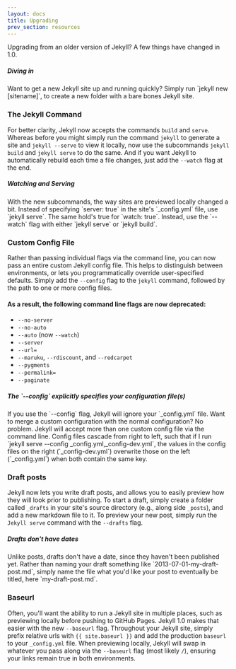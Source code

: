 ```yaml
---
layout: docs
title: Upgrading
prev_section: resources
---
```


Upgrading from an older version of Jekyll? A few things have changed in 1.0.


<div class="note feature">
  <h5 mardown="1">Diving in</h5>
  <p markdown="1">Want to get a new Jekyll site up and running quickly? Simply
   run `jekyll new [sitename]`, to create a new folder with a bare bones
   Jekyll site.</p>
</div>

### The Jekyll Command

For better clarity, Jekyll now accepts the commands `build` and `serve`.
Whereas before you might simply run the command `jekyll` to generate a site
and `jekyll --serve` to view it locally, now use the subcommands `jekyll build`
and `jekyll serve` to do the same. And if you want Jekyll to automatically 
rebuild each time a file changes, just add the `--watch` flag at the end.

<div class="note info">
  <h5 mardown="1">Watching and Serving</h5>
  <p markdown="1">With the new subcommands, the way sites are previewed locally
   changed a bit. Instead of specifying `server: true` in the site's 
   `_config.yml` file, use `jekyll serve`. The same hold's true for 
   `watch: true`. Instead, use the `--watch` flag with either `jekyll serve`
    or `jekyll build`.</p>
</div>

### Custom Config File

Rather than passing individual flags via the command line, you can now pass an
entire custom Jekyll config file. This helps to distinguish between
environments, or lets you programmatically override user-specified defaults.
Simply add the `--config` flag to the `jekyll` command, followed by the path 
to one or more config files.

#### As a result, the following command line flags are now deprecated:

* `--no-server`
* `--no-auto`
* `--auto` (now `--watch`)
* `--server`
* `--url=`
* `--maruku`, `--rdiscount`, and `--redcarpet`
* `--pygments`
* `--permalink=`
* `--paginate`

<div class="note info">
  <h5 mardown="1">The `--config` explicitly specifies your configuration file(s)</h5>
  <p markdown="1">If you use the `--config` flag, Jekyll will ignore your 
    `_config.yml` file. Want to merge a custom configuration with the normal 
    configuration? No problem. Jekyll will accept more than one custom config 
    file via the command line. Config files cascade from right to left, such 
    that if I run `jekyll serve --config _config.yml,_config-dev.yml`,
    the values in the config files on the right (`_config-dev.yml`) overwrite 
    those on the left (`_config.yml`) when both contain the same key.</p>
</div>

### Draft posts

Jekyll now lets you write draft posts, and allows you to easily preview how 
they will look prior to publishing. To start a draft, simply create a folder
called `_drafts` in your site's source directory (e.g., along side `_posts`), 
and add a new markdown file to it. To preview your new post, simply run the 
`Jekyll serve` command with the `--drafts` flag.

<div class="note info">
  <h5 mardown="1">Drafts don't have dates</h5>
  <p markdown="1">Unlike posts, drafts don't have a date, since they haven't
  been published yet. Rather than naming your draft something like
  `2013-07-01-my-draft-post.md`, simply name the file what you'd like your 
  post to eventually be titled, here `my-draft-post.md`.</p>
</div>

### Baseurl

Often, you'll want the ability to run a Jekyll site in multiple places, such as
previewing locally before pushing to GitHub Pages. Jekyll 1.0 makes that 
easier with the new `--baseurl` flag. Throughout your Jekyll site, simply 
prefix relative urls with `{{ site.baseurl }}` and add the production `baseurl` 
to your `_config.yml` file. When previewing locally, Jekyll will swap in 
whatever you pass along via the `--baseurl` flag (most likely `/`), ensuring 
your links remain true in both environments.